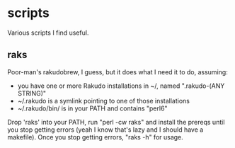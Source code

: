 # scripts
Various scripts I find useful.

## raks
Poor-man's rakudobrew, I guess, but it does what I need it to do, assuming:
- you have one or more Rakudo installations in ~/, named ".rakudo-(ANY STRING)"
- ~/.rakudo is a symlink pointing to one of those installations
- ~/.rakudo/bin/ is in your PATH and contains "perl6"

Drop 'raks' into your PATH, run "perl -cw raks" and install the prereqs until you stop 
getting errors (yeah I know that's lazy and I should have a makefile).  Once you stop 
getting errors, "raks -h" for usage.

